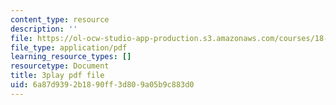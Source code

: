 ```yaml
---
content_type: resource
description: ''
file: https://ol-ocw-studio-app-production.s3.amazonaws.com/courses/18-01sc-single-variable-calculus-fall-2010/6a87d9392b1890ff3d809a05b9c883d0_sRIDVAcoG5A.pdf
file_type: application/pdf
learning_resource_types: []
resourcetype: Document
title: 3play pdf file
uid: 6a87d939-2b18-90ff-3d80-9a05b9c883d0
---
```

